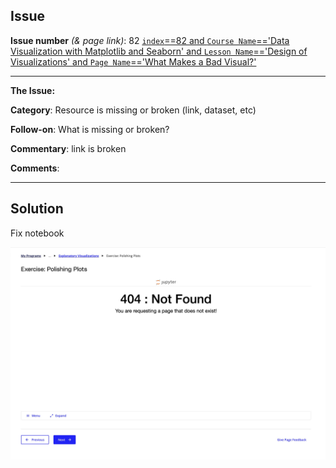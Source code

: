 ## Issue
**Issue number** _(& page link)_: 82 [`index`==82 and `Course Name`=='Data Visualization with Matplotlib and Seaborn' and `Lesson Name`=='Design of Visualizations' and `Page Name`=='What Makes a Bad Visual?'](https://learn.udacity.com/paid-courses/cd12532/lessons/0611e065-bed4-41b1-8e1c-52e7f44dbec6/concepts/0923843f-6f65-4914-9a73-c5c7c43c51ea)
***

**The Issue:**

**Category**: Resource is missing or broken (link, dataset, etc)

**Follow-on**: What is missing or broken?

**Commentary**: link is broken

**Comments**: 


***
## Solution

Fix notebook

<img style='width: 600px' src="./images/82.jpg"></img>
